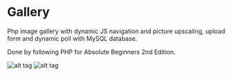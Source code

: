 # Gallery
Php image gallery with dynamic JS navigation and picture upscaling, upload form and dynamic poll with MySQL database.

Done by following PHP for Absolute Beginners 2nd Edition.

![alt tag](https://github.com/kebapmanager/Gallery/blob/master/Preview.png)
![alt tag](https://github.com/kebapmanager/Gallery/blob/master/Preview%202.png)

